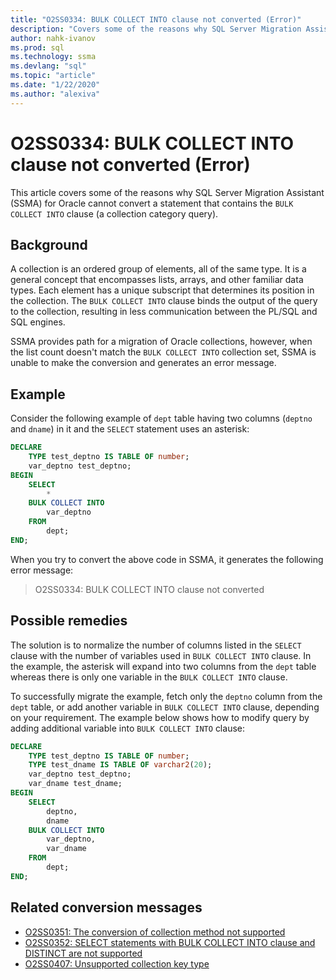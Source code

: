 ```yaml
---
title: "O2SS0334: BULK COLLECT INTO clause not converted (Error)"
description: "Covers some of the reasons why SQL Server Migration Assistant (SSMA) for Oracle cannot convert a statement that contains the BULK COLLECT INTO clause."
author: nahk-ivanov
ms.prod: sql
ms.technology: ssma
ms.devlang: "sql"
ms.topic: "article"
ms.date: "1/22/2020"
ms.author: "alexiva"
---
```


# O2SS0334: BULK COLLECT INTO clause not converted (Error)

This article covers some of the reasons why SQL Server Migration Assistant (SSMA) for Oracle cannot convert a statement that contains the `BULK COLLECT INTO` clause (a collection category query).

## Background

A collection is an ordered group of elements, all of the same type. It is a general concept that encompasses lists, arrays, and other familiar data types. Each element has a unique subscript that determines its position in the collection. The `BULK COLLECT INTO` clause binds the output of the query to the collection, resulting in less communication between the PL/SQL and SQL engines.

SSMA provides path for a migration of Oracle collections, however, when the list count doesn't match the `BULK COLLECT INTO` collection set, SSMA is unable to make the conversion and generates an error message.

## Example

Consider the following example of `dept` table having two columns (`deptno` and `dname`) in it and the `SELECT` statement uses an asterisk:

```sql
DECLARE
    TYPE test_deptno IS TABLE OF number;
    var_deptno test_deptno;
BEGIN
    SELECT
        *
    BULK COLLECT INTO
        var_deptno
    FROM
        dept;
END;
```

When you try to convert the above code in SSMA, it generates the following error message:

> O2SS0334: BULK COLLECT INTO clause not converted

## Possible remedies

The solution is to normalize the number of columns listed in the `SELECT` clause with the number of variables used in `BULK COLLECT INTO` clause. In the example, the asterisk will expand into two columns from the `dept` table whereas there is only one variable in the `BULK COLLECT INTO` clause.

To successfully migrate the example, fetch only the `deptno` column from the `dept` table, or add another variable in `BULK COLLECT INTO` clause, depending on your requirement. The example below shows how to modify query by adding additional variable into `BULK COLLECT INTO` clause:

```sql
DECLARE
    TYPE test_deptno IS TABLE OF number;
    TYPE test_dname IS TABLE OF varchar2(20);
    var_deptno test_deptno;
    var_dname test_dname;
BEGIN
    SELECT
        deptno,
        dname
    BULK COLLECT INTO
        var_deptno,
        var_dname
    FROM
        dept;
END;
```

## Related conversion messages

* [O2SS0351: The conversion of collection method not supported](o2ss0351.md)
* [O2SS0352: SELECT statements with BULK COLLECT INTO clause and DISTINCT are not supported](o2ss0352.md)
* [O2SS0407: Unsupported collection key type](o2ss0407.md)

